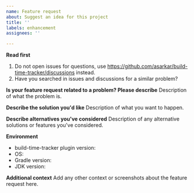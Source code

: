 ```yaml
---
name: Feature request
about: Suggest an idea for this project
title: ''
labels: enhancement
assignees: ''

---
```


**Read first**
1. Do not open issues for questions, use https://github.com/asarkar/build-time-tracker/discussions instead.
2. Have you searched in issues and discussions for a similar problem?

**Is your feature request related to a problem? Please describe**
Description of what the problem is.

**Describe the solution you'd like**
Description of what you want to happen.

**Describe alternatives you've considered**
Description of any alternative solutions or features you've considered.

**Environment**
 - build-time-tracker plugin version:
 - OS:
 - Gradle version:
 - JDK version:

**Additional context**
Add any other context or screenshots about the feature request here.

